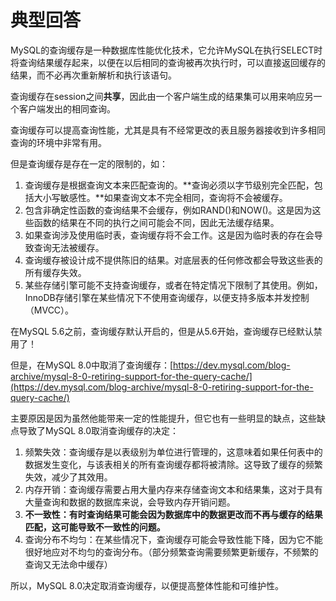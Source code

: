 # 典型回答

MySQL的查询缓存是一种数据库性能优化技术，它允许MySQL在执行SELECT时将查询结果缓存起来，以便在以后相同的查询被再次执行时，可以直接返回缓存的结果，而不必再次重新解析和执行该语句。

查询缓存在session之间**共享**，因此由一个客户端生成的结果集可以用来响应另一个客户端发出的相同查询。

查询缓存可以提高查询性能，尤其是具有不经常更改的表且服务器接收到许多相同查询的环境中非常有用。

但是查询缓存是存在一定的限制的，如：

1. 查询缓存是根据查询文本来匹配查询的。**查询必须以字节级别完全匹配，包括大小写敏感性。**如果查询文本不完全相同，查询将不会被缓存。
2. 包含非确定性函数的查询结果不会缓存，例如RAND()和NOW()。这是因为这些函数的结果在不同的执行之间可能会不同，因此无法缓存结果。
3. 如果查询涉及使用临时表，查询缓存将不会工作。这是因为临时表的存在会导致查询无法被缓存。
4. 查询缓存被设计成不提供陈旧的结果。对底层表的任何修改都会导致这些表的所有缓存失效。
5. 某些存储引擎可能不支持查询缓存，或者在特定情况下限制了其使用。例如，InnoDB存储引擎在某些情况下不使用查询缓存，以便支持多版本并发控制（MVCC）。

在MySQL 5.6之前，查询缓存默认开启的，但是从5.6开始，查询缓存已经默认禁用了！

但是，在MySQL 8.0中取消了查询缓存：[https://dev.mysql.com/blog-archive/mysql-8-0-retiring-support-for-the-query-cache/](https://dev.mysql.com/blog-archive/mysql-8-0-retiring-support-for-the-query-cache/)

主要原因是因为虽然他能带来一定的性能提升，但它也有一些明显的缺点，这些缺点导致了MySQL 8.0取消查询缓存的决定：

1. 频繁失效：查询缓存是以表级别为单位进行管理的，这意味着如果任何表中的数据发生变化，与该表相关的所有查询缓存都将被清除。这导致了缓存的频繁失效，减少了其效用。
2. 内存开销：查询缓存需要占用大量内存来存储查询文本和结果集，这对于具有大量查询和数据的数据库来说，会导致内存开销问题。
3. **不一致性：有时查询结果可能会因为数据库中的数据更改而不再与缓存的结果匹配，这可能导致不一致性的问题。**
4. 查询分布不均匀：在某些情况下，查询缓存可能会导致性能下降，因为它不能很好地应对不均匀的查询分布。（部分频繁查询需要频繁更新缓存，不频繁的查询又无法命中缓存）

所以，MySQL 8.0决定取消查询缓存，以便提高整体性能和可维护性。
